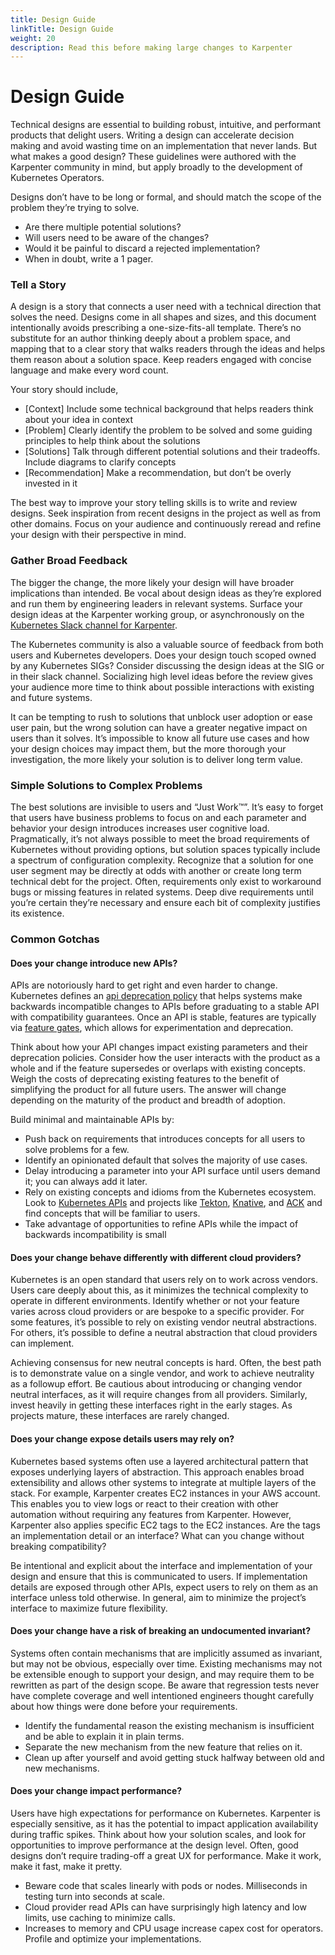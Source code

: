 ```yaml
---
title: Design Guide
linkTitle: Design Guide
weight: 20
description: Read this before making large changes to Karpenter
---
```


# Design Guide

Technical designs are essential to building robust, intuitive, and performant products that delight users. Writing a design can accelerate decision making and avoid wasting time on an implementation that never lands. But what makes a good design? These guidelines were authored with the Karpenter community in mind, but apply broadly to the development of Kubernetes Operators.

Designs don’t have to be long or formal, and should match the scope of the problem they’re trying to solve.

* Are there multiple potential solutions?
* Will users need to be aware of the changes?
* Would it be painful to discard a rejected implementation?
* When in doubt, write a 1 pager.

### Tell a Story

A design is a story that connects a user need with a technical direction that solves the need. Designs come in all shapes and sizes, and this document intentionally avoids prescribing a one-size-fits-all template. There’s no substitute for an author thinking deeply about a problem space, and mapping that to a clear story that walks readers through the ideas and helps them reason about a solution space. Keep readers engaged with concise language and make every word count.

Your story should include,

* \[Context] Include some technical background that helps readers think about your idea in context
* \[Problem] Clearly identify the problem to be solved and some guiding principles to help think about the solutions
* \[Solutions] Talk through different potential solutions and their tradeoffs. Include diagrams to clarify concepts
* \[Recommendation] Make a recommendation, but don’t be overly invested in it

The best way to improve your story telling skills is to write and review designs. Seek inspiration from recent designs in the project as well as from other domains. Focus on your audience and continuously reread and refine your design with their perspective in mind.

### Gather Broad Feedback

The bigger the change, the more likely your design will have broader implications than intended. Be vocal about design ideas as they’re explored and run them by engineering leaders in relevant systems. Surface your design ideas at the Karpenter working group, or asynchronously on the [Kubernetes Slack channel for Karpenter](https://kubernetes.slack.com/archives/C02SFFZSA2K).

The Kubernetes community is also a valuable source of feedback from both users and Kubernetes developers. Does your design touch scoped owned by any Kubernetes SIGs? Consider discussing the design ideas at the SIG or in their slack channel. Socializing high level ideas before the review gives your audience more time to think about possible interactions with existing and future systems.

It can be tempting to rush to solutions that unblock user adoption or ease user pain, but the wrong solution can have a greater negative impact on users than it solves. It’s impossible to know all future use cases and how your design choices may impact them, but the more thorough your investigation, the more likely your solution is to deliver long term value.

### Simple Solutions to Complex Problems

The best solutions are invisible to users and “Just Work™”. It’s easy to forget that users have business problems to focus on and each parameter and behavior your design introduces increases user cognitive load. Pragmatically, it’s not always possible to meet the broad requirements of Kubernetes without providing options, but solution spaces typically include a spectrum of configuration complexity. Recognize that a solution for one user segment may be directly at odds with another or create long term technical debt for the project. Often, requirements only exist to workaround bugs or missing features in related systems. Deep dive requirements until you’re certain they’re necessary and ensure each bit of complexity justifies its existence.

### Common Gotchas

#### Does your change introduce new APIs?

APIs are notoriously hard to get right and even harder to change. Kubernetes defines an [api deprecation policy](https://kubernetes.io/docs/reference/using-api/deprecation-policy/) that helps systems make backwards incompatible changes to APIs before graduating to a stable API with compatibility guarantees. Once an API is stable, features are typically via [feature gates](https://kubernetes.io/docs/reference/command-line-tools-reference/feature-gates/), which allows for experimentation and deprecation.

Think about how your API changes impact existing parameters and their deprecation policies. Consider how the user interacts with the product as a whole and if the feature supersedes or overlaps with existing concepts. Weigh the costs of deprecating existing features to the benefit of simplifying the product for all future users. The answer will change depending on the maturity of the product and breadth of adoption.

Build minimal and maintainable APIs by:

* Push back on requirements that introduces concepts for all users to solve problems for a few.
* Identify an opinionated default that solves the majority of use cases.
* Delay introducing a parameter into your API surface until users demand it; you can always add it later.
* Rely on existing concepts and idioms from the Kubernetes ecosystem. Look to [Kubernetes APIs](https://pkg.go.dev/k8s.io/api/core/v1) and projects like [Tekton](https://github.com/tektoncd/cli), [Knative](https://github.com/knative/serving), and [ACK](https://github.com/aws-controllers-k8s) and find concepts that will be familiar to users.
* Take advantage of opportunities to refine APIs while the impact of backwards incompatibility is small

#### Does your change behave differently with different cloud providers?

Kubernetes is an open standard that users rely on to work across vendors. Users care deeply about this, as it minimizes the technical complexity to operate in different environments. Identify whether or not your feature varies across cloud providers or are bespoke to a specific provider. For some features, it’s possible to rely on existing vendor neutral abstractions. For others, it’s possible to define a neutral abstraction that cloud providers can implement.

Achieving consensus for new neutral concepts is hard. Often, the best path is to demonstrate value on a single vendor, and work to achieve neutrality as a followup effort. Be cautious about introducing or changing vendor neutral interfaces, as it will require changes from all providers. Similarly, invest heavily in getting these interfaces right in the early stages. As projects mature, these interfaces are rarely changed.

#### Does your change expose details users may rely on?

Kubernetes based systems often use a layered architectural pattern that exposes underlying layers of abstraction. This approach enables broad extensibility and allows other systems to integrate at multiple layers of the stack. For example, Karpenter creates EC2 instances in your AWS account. This enables you to view logs or react to their creation with other automation without requiring any features from Karpenter. However, Karpenter also applies specific EC2 tags to the EC2 instances. Are the tags an implementation detail or an interface? What can you change without breaking compatibility?

Be intentional and explicit about the interface and implementation of your design and ensure that this is communicated to users. If implementation details are exposed through other APIs, expect users to rely on them as an interface unless told otherwise. In general, aim to minimize the project’s interface to maximize future flexibility.

#### Does your change have a risk of breaking an undocumented invariant?

Systems often contain mechanisms that are implicitly assumed as invariant, but may not be obvious, especially over time. Existing mechanisms may not be extensible enough to support your design, and may require them to be rewritten as part of the design scope. Be aware that regression tests never have complete coverage and well intentioned engineers thought carefully about how things were done before your requirements.

* Identify the fundamental reason the existing mechanism is insufficient and be able to explain it in plain terms.
* Separate the new mechanism from the new feature that relies on it.
* Clean up after yourself and avoid getting stuck halfway between old and new mechanisms.

#### Does your change impact performance?

Users have high expectations for performance on Kubernetes. Karpenter is especially sensitive, as it has the potential to impact application availability during traffic spikes. Think about how your solution scales, and look for opportunities to improve performance at the design level. Often, good designs don’t require trading-off a great UX for performance. Make it work, make it fast, make it pretty.

* Beware code that scales linearly with pods or nodes. Milliseconds in testing turn into seconds at scale.
* Cloud provider read APIs can have surprisingly high latency and low limits, use caching to minimize calls.
* Increases to memory and CPU usage increase capex cost for operators. Profile and optimize your implementations.
